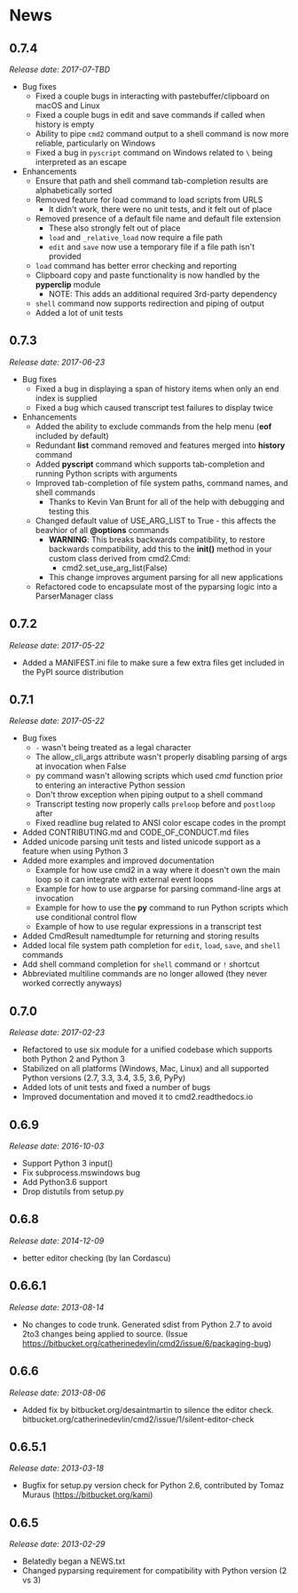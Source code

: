 News
====

0.7.4
-----

*Release date: 2017-07-TBD*

* Bug fixes
    * Fixed a couple bugs in interacting with pastebuffer/clipboard on macOS and Linux
    * Fixed a couple bugs in edit and save commands if called when history is empty
    * Ability to pipe ``cmd2`` command output to a shell command is now more reliable, particularly on Windows
    * Fixed a bug in ``pyscript`` command on Windows related to ``\`` being interpreted as an escape
* Enhancements
    * Ensure that path and shell command tab-completion results are alphabetically sorted
    * Removed feature for load command to load scripts from URLS
        * It didn't work, there were no unit tests, and it felt out of place
    * Removed presence of a default file name and default file extension
        * These also strongly felt out of place
        * ``load`` and ``_relative_load`` now require a file path
        * ``edit`` and ``save`` now use a temporary file if a file path isn't provided
    * ``load`` command has better error checking and reporting
    * Clipboard copy and paste functionality is now handled by the **pyperclip** module
        * NOTE: This adds an additional required 3rd-party dependency
    * ``shell`` command now supports redirection and piping of output
    * Added a lot of unit tests
    
0.7.3
-----

*Release date: 2017-06-23*

* Bug fixes
    * Fixed a bug in displaying a span of history items when only an end index is supplied
    * Fixed a bug which caused transcript test failures to display twice
* Enhancements
    * Added the ability to exclude commands from the help menu (**eof** included by default)
    * Redundant **list** command removed and features merged into **history** command
    * Added **pyscript** command which supports tab-completion and running Python scripts with arguments
    * Improved tab-completion of file system paths, command names, and shell commands
        * Thanks to Kevin Van Brunt for all of the help with debugging and testing this
    * Changed default value of USE_ARG_LIST to True - this affects the beavhior of all **@options** commands
        * **WARNING**: This breaks backwards compatibility, to restore backwards compatibility, add this to the
          **__init__()** method in your custom class derived from cmd2.Cmd:
            * cmd2.set_use_arg_list(False)
        * This change improves argument parsing for all new applications
    * Refactored code to encapsulate most of the pyparsing logic into a ParserManager class

0.7.2
-----

*Release date: 2017-05-22*

* Added a MANIFEST.ini file to make sure a few extra files get included in the PyPI source distribution

0.7.1
-----

*Release date: 2017-05-22*

* Bug fixes
    * ``-`` wasn't being treated as a legal character
    * The allow_cli_args attribute wasn't properly disabling parsing of args at invocation when False
    * py command wasn't allowing scripts which used *cmd* function prior to entering an interactive Python session
    * Don't throw exception when piping output to a shell command
    * Transcript testing now properly calls ``preloop`` before and ``postloop`` after
    * Fixed readline bug related to ANSI color escape codes in the prompt
* Added CONTRIBUTING.md and CODE_OF_CONDUCT.md files
* Added unicode parsing unit tests and listed unicode support as a feature when using Python 3
* Added more examples and improved documentation
    * Example for how use cmd2 in a way where it doesn't own the main loop so it can integrate with external event loops
    * Example for how to use argparse for parsing command-line args at invocation
    * Example for how to use the **py** command to run Python scripts which use conditional control flow
    * Example of how to use regular expressions in a transcript test
* Added CmdResult namedtumple for returning and storing results
* Added local file system path completion for ``edit``, ``load``, ``save``, and ``shell`` commands
* Add shell command completion for ``shell`` command or ``!`` shortcut
* Abbreviated multiline commands are no longer allowed (they never worked correctly anyways)

0.7.0
-----

*Release date: 2017-02-23*

* Refactored to use six module for a unified codebase which supports both Python 2 and Python 3
* Stabilized on all platforms (Windows, Mac, Linux) and all supported Python versions (2.7, 3.3, 3.4, 3.5, 3.6, PyPy)
* Added lots of unit tests and fixed a number of bugs
* Improved documentation and moved it to cmd2.readthedocs.io


0.6.9
-----

*Release date: 2016-10-03*

* Support Python 3 input()
* Fix subprocess.mswindows bug
* Add Python3.6 support
* Drop distutils from setup.py


0.6.8
-----

*Release date: 2014-12-09*

* better editor checking (by Ian Cordascu)


0.6.6.1
-------

*Release date: 2013-08-14*

* No changes to code trunk.  Generated sdist from Python 2.7 to avoid 2to3 changes being applied to source.  (Issue https://bitbucket.org/catherinedevlin/cmd2/issue/6/packaging-bug)


0.6.6
-----

*Release date: 2013-08-06*

* Added fix by bitbucket.org/desaintmartin to silence the editor check.  bitbucket.org/catherinedevlin/cmd2/issue/1/silent-editor-check


0.6.5.1
-------

*Release date: 2013-03-18*

* Bugfix for setup.py version check for Python 2.6, contributed by Tomaz Muraus (https://bitbucket.org/kami)


0.6.5
-----

*Release date: 2013-02-29*

* Belatedly began a NEWS.txt
* Changed pyparsing requirement for compatibility with Python version (2 vs 3)
